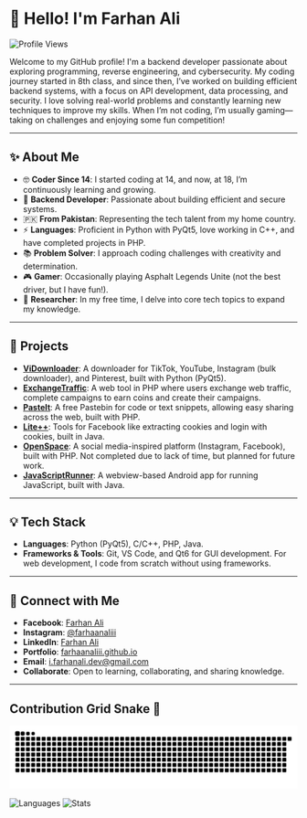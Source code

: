 # 👋 Hello! I'm Farhan Ali

![Profile Views](https://views.whatilearened.today/views/github/farhaanaliii/views.svg)

Welcome to my GitHub profile! I'm a backend developer passionate about exploring programming, reverse engineering, and cybersecurity. My coding journey started in 8th class, and since then, I’ve worked on building efficient backend systems, with a focus on API development, data processing, and security. I love solving real-world problems and constantly learning new techniques to improve my skills. When I’m not coding, I’m usually gaming—taking on challenges and enjoying some fun competition!

---

## ✨ About Me

- 🤓 **Coder Since 14**: I started coding at 14, and now, at 18, I’m continuously learning and growing.
- 🔧 **Backend Developer**: Passionate about building efficient and secure systems.
- 🇵🇰 **From Pakistan**: Representing the tech talent from my home country.
- ⚡ **Languages**: Proficient in Python with PyQt5, love working in C++, and have completed projects in PHP.
- 📚 **Problem Solver**: I approach coding challenges with creativity and determination.
- 🎮 **Gamer**: Occasionally playing Asphalt  Legends Unite (not the best driver, but I have fun!).
- 🔎 **Researcher**: In my free time, I delve into core tech topics to expand my knowledge.

---

## 🔨 Projects

- **[ViDownloader](https://github.com/farhaanaliii/Vi-Downloader)**: A downloader for TikTok, YouTube, Instagram (bulk downloader), and Pinterest, built with Python (PyQt5).
- **[ExchangeTraffic](http://exchangetraffic.free.nf/)**: A web tool in PHP where users exchange web traffic, complete campaigns to earn coins and create their campaigns.
- **[PasteIt](https://pasteit.ftoolz.xyz/)**: A free Pastebin for code or text snippets, allowing easy sharing across the web, built with PHP.
- **[Lite++](https://github.com/farhaanaliii/Lite)**: Tools for Facebook like extracting cookies and login with cookies, built in Java.
- **[OpenSpace](http://openspace.42web.io/)**: A social media-inspired platform (Instagram, Facebook), built with PHP. Not completed due to lack of time, but planned for future work.
- **[JavaScriptRunner](https://github.com/farhaanaliii/Js-Runner)**: A webview-based Android app for running JavaScript, built with Java.

---

## 💡 Tech Stack

- **Languages**: Python (PyQt5), C/C++, PHP, Java.
- **Frameworks & Tools**: Git, VS Code, and Qt6 for GUI development. For web development, I code from scratch without using frameworks.

---

## 📢 Connect with Me

- **Facebook**: [Farhan Ali](https://www.facebook.com/profile.php?id=100005574365605)
- **Instagram**: [@farhaanaliii](https://www.instagram.com/farhaanaliii)
- **LinkedIn**: [Farhan Ali](https://www.linkedin.com/in/farhaanaliii)
- **Portfolio**: [farhaanaliii.github.io](https://farhaanaliii.github.io/)
- **Email**: [i.farhanali.dev@gmail.com](mailto\:i.farhanali.dev@gmail.com)
- **Collaborate**: Open to learning, collaborating, and sharing knowledge.

---

## Contribution Grid Snake 🐍

![github-contribution-grid-snake](https://github.com/farhaanaliii/farhaanaliii/blob/main/images/github-contribution-grid-snake.svg)

![Languages](https://github-readme-stats.vercel.app/api/top-langs/?username=farhaanaliii)
![Stats](https://github-readme-stats.vercel.app/api?username=farhaanaliii)
